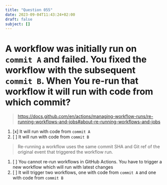 ```yaml
---
title: "Question 055"
date: 2023-09-04T11:43:24+02:00
draft: false
subject: []
---
```


# A workflow was initially run on `commit A` and failed. You fixed the workflow with the subsequent `commit B`. When You re-run that workflow it will run with code from which commit?
> https://docs.github.com/en/actions/managing-workflow-runs/re-running-workflows-and-jobs#about-re-running-workflows-and-jobs
1. [x] It will run with code from `commit A`
1. [ ] It will run with code from `commit B`
> Re-running a workflow uses the same commit SHA and Git ref of the original event that triggered the workflow run.
1. [ ] You cannot re-run workflows in GitHub Actions. You have to trigger a new workflow which will run with latest changes
1. [ ] It will trigger two workflows, one with code from `commit A` and one with code from `commit B`

